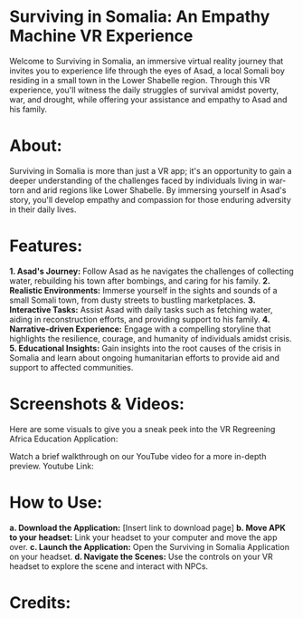 Surviving in Somalia: An Empathy Machine VR Experience
======================================================

Welcome to Surviving in Somalia, an immersive virtual reality journey that invites you to experience life through the eyes of Asad, a local Somali boy residing in a small town in the Lower Shabelle region. Through this VR experience, you'll witness the daily struggles of survival amidst poverty, war, and drought, while offering your assistance and empathy to Asad and his family.

**About:**
======================================================
Surviving in Somalia is more than just a VR app; it's an opportunity to gain a deeper understanding of the challenges faced by individuals living in war-torn and arid regions like Lower Shabelle. By immersing yourself in Asad's story, you'll develop empathy and compassion for those enduring adversity in their daily lives.

**Features:**
======================================================
**1. Asad's Journey:** Follow Asad as he navigates the challenges of collecting water, rebuilding his town after bombings, and caring for his family.
**2. Realistic Environments:** Immerse yourself in the sights and sounds of a small Somali town, from dusty streets to bustling marketplaces.
**3. Interactive Tasks:** Assist Asad with daily tasks such as fetching water, aiding in reconstruction efforts, and providing support to his family.
**4. Narrative-driven Experience:** Engage with a compelling storyline that highlights the resilience, courage, and humanity of individuals amidst crisis.
**5. Educational Insights:** Gain insights into the root causes of the crisis in Somalia and learn about ongoing humanitarian efforts to provide aid and support to affected communities.

**Screenshots & Videos:**
======================================================
Here are some visuals to give you a sneak peek into the VR Regreening Africa Education Application:

Watch a brief walkthrough on our YouTube video for a more in-depth preview.
Youtube Link: 

**How to Use:**
======================================================
**a. Download the Application:** [Insert link to download page]
**b. Move APK to your headset:** Link your headset to your computer and move the app over.
**c. Launch the Application:** Open the Surviving in Somalia Application on your headset.
**d. Navigate the Scenes:** Use the controls on your VR headset to explore the scene and interact with NPCs.

**Credits:**
======================================================
